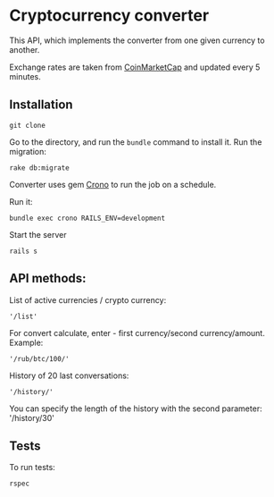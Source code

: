 # Cryptocurrency converter

This API, which implements the converter from one given currency to another.

Exchange rates are taken from [CoinMarketCap](https://coinmarketcap.com) and updated every 5 minutes.

## Installation

```
git clone
```
Go to the directory, and run the `bundle` command to install it.
Run the migration:
```
rake db:migrate
```
Converter uses gem [Crono](https://github.com/plashchynski/crono) to run the job on a schedule.

Run it:
```
bundle exec crono RAILS_ENV=development
```
Start the server
```
rails s
```

## API methods:

List of active currencies / crypto currency:
```
'/list'
```
For convert calculate, enter - first currency/second currency/amount.
Example:
```
'/rub/btc/100/'
```
History of 20 last conversations:
```
'/history/'
```
You can specify the length of the history with the second parameter:
'/history/30'

## Tests

To run tests:
```
rspec
```
